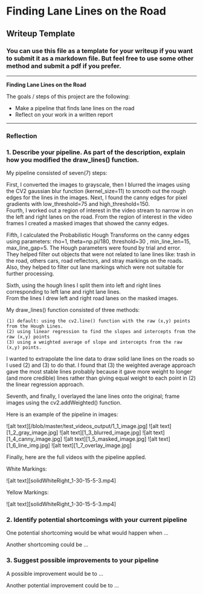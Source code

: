 # **Finding Lane Lines on the Road** 

## Writeup Template

### You can use this file as a template for your writeup if you want to submit it as a markdown file. But feel free to use some other method and submit a pdf if you prefer.

---

**Finding Lane Lines on the Road**

The goals / steps of this project are the following:
* Make a pipeline that finds lane lines on the road
* Reflect on your work in a written report


[//]: # (Image References)

[image1]: ./examples/grayscale.jpg "Grayscale"

---

### Reflection

### 1. Describe your pipeline. As part of the description, explain how you modified the draw_lines() function.

My pipeline consisted of seven(7) steps: 

First, I converted the images to grayscale, then I blurred the images using the CV2 gaussian blur function (kernel_size=11) 
to smooth out the rough edges for the lines in the images. Next, I found the canny edges for pixel gradients with low_threshold=75 and high_threshold=150.  
Fourth, I worked out a region of interest in the video stream to narrow in on the left and right lanes on the road.  From the region of interest 
in the video frames I created a masked images that showed the canny edges.  

Fifth, I calculated the Probabilistic Hough Transforms on the canny edges using parameters: 
rho=1, theta=np.pi/180, threshold=30 , min_line_len=15, max_line_gap=5.  The Hough parameters were found by trial and error.  
They helped filter out objects that were not related to lane lines like: trash in the road, others cars, road reflectors, 
and stray markings on the roads.  Also, they helped to filter out lane markings which were not suitable for further processing.  

Sixth, using the hough lines I split them into left and right lines corresponding to left lane and right lane lines.  
From the lines I drew left and right road lanes on the masked images.  

My draw_lines() function consisted of three methods: 

	(1) default: using the cv2.line() function with the raw (x,y) points from the Hough Lines. 
	(2) using linear regression to find the slopes and intercepts from the raw (x,y) points
	(3) using a weighted average of slope and intercepts from the raw (x,y) points.

I wanted to extrapolate the line data to draw solid lane lines on the roads so I used (2) and (3) to do that.
I found that (3) the weighted average approach gave the most stable lines probably because it gave more weight to longer 
(and more credible) lines rather than giving equal weight to each point in (2) the linear regression approach.

Seventh, and finally, I overlayed the lane lines onto the original; frame images using the cv2.addWeighted() function.

Here is an example of the pipeline in images:

![alt text][/blob/master/test_videos_output/1_1_image.jpg]
![alt text][1_2_gray_image.jpg]
![alt text][1_3_blurred_image.jpg]
![alt text][1_4_canny_image.jpg]
![alt text][1_5_masked_image.jpg]
![alt text][1_6_line_img.jpg]
![alt text][1_7_overlay_image.jpg]

Finally, here are the full videos with the pipeline applied.

White Markings:

![alt text][solidWhiteRight_1-30-15-5-3.mp4]

Yellow Markings:

![alt text][solidWhiteRight_1-30-15-5-3.mp4]

### 2. Identify potential shortcomings with your current pipeline

One potential shortcoming would be what would happen when ... 

Another shortcoming could be ...


### 3. Suggest possible improvements to your pipeline

A possible improvement would be to ...

Another potential improvement could be to ...
